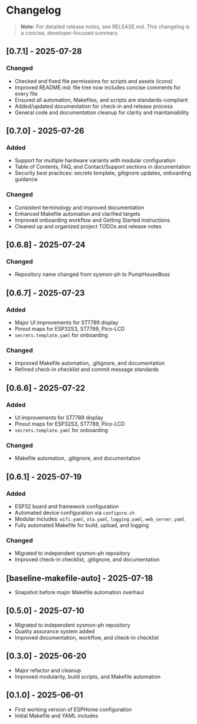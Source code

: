 
# Changelog

> **Note:** For detailed release notes, see RELEASE.md. This changelog is a concise, developer-focused summary.

## [0.7.1] - 2025-07-28
### Changed
- Checked and fixed file permissions for scripts and assets (icons)
- Improved README.md: file tree now includes concise comments for every file
- Ensured all automation, Makefiles, and scripts are standards-compliant
- Added/updated documentation for check-in and release process
- General code and documentation cleanup for clarity and maintainability

## [0.7.0] - 2025-07-26
### Added
- Support for multiple hardware variants with modular configuration
- Table of Contents, FAQ, and Contact/Support sections in documentation
- Security best practices: secrets template, gitignore updates, onboarding guidance
### Changed
- Consistent terminology and improved documentation
- Enhanced Makefile automation and clarified targets
- Improved onboarding workflow and Getting Started instructions
- Cleaned up and organized project TODOs and release notes


## [0.6.8] - 2025-07-24
### Changed
- Repository name changed from sysmon-ph to PumpHouseBoss


## [0.6.7] - 2025-07-23
### Added
- Major UI improvements for ST7789 display
- Pinout maps for ESP32S3, ST7789, Pico-LCD
- `secrets.template.yaml` for onboarding
### Changed
- Improved Makefile automation, .gitignore, and documentation
- Refined check-in checklist and commit message standards


## [0.6.6] - 2025-07-22
### Added
- UI improvements for ST7789 display
- Pinout maps for ESP32S3, ST7789, Pico-LCD
- `secrets.template.yaml` for onboarding
### Changed
- Makefile automation, .gitignore, and documentation


## [0.6.1] - 2025-07-19
### Added
- ESP32 board and framework configuration
- Automated device configuration via `configure.sh`
- Modular includes: `wifi.yaml`, `ota.yaml`, `logging.yaml`, `web_server.yaml`
- Fully automated Makefile for build, upload, and logging
### Changed
- Migrated to independent sysmon-ph repository
- Improved check-in checklist, .gitignore, and documentation


## [baseline-makefile-auto] - 2025-07-18
- Snapshot before major Makefile automation overhaul


## [0.5.0] - 2025-07-10
- Migrated to independent sysmon-ph repository
- Quality assurance system added
- Improved documentation, workflow, and check-in checklist


## [0.3.0] - 2025-06-20
- Major refactor and cleanup
- Improved modularity, build scripts, and Makefile automation


## [0.1.0] - 2025-06-01
- First working version of ESPHome configuration
- Initial Makefile and YAML includes
